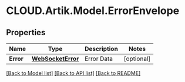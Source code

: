# CLOUD.Artik.Model.ErrorEnvelope
## Properties

Name | Type | Description | Notes
------------ | ------------- | ------------- | -------------
**Error** | [**WebSocketError**](WebSocketError.md) | Error Data | [optional] 

[[Back to Model list]](../README.md#documentation-for-models) [[Back to API list]](../README.md#documentation-for-api-endpoints) [[Back to README]](../README.md)

